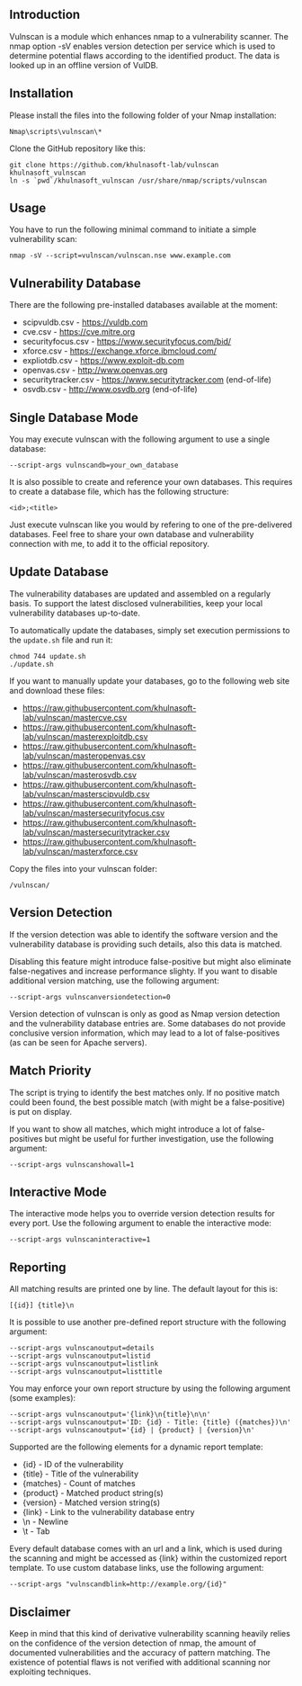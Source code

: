 ## Introduction

Vulnscan is a module which enhances nmap to a vulnerability scanner. The nmap option -sV enables version detection per service which is used to determine potential flaws according to the identified product. The data is looked up in an offline version of VulDB.

## Installation

Please install the files into the following folder of your Nmap installation:

    Nmap\scripts\vulnscan\*

Clone the GitHub repository like this:

    git clone https://github.com/khulnasoft-lab/vulnscan khulnasoft_vulnscan
    ln -s `pwd`/khulnasoft_vulnscan /usr/share/nmap/scripts/vulnscan

## Usage

You have to run the following minimal command to initiate a simple vulnerability scan:

    nmap -sV --script=vulnscan/vulnscan.nse www.example.com

## Vulnerability Database

There are the following pre-installed databases available at the moment:

* scipvuldb.csv - https://vuldb.com
* cve.csv - https://cve.mitre.org
* securityfocus.csv - https://www.securityfocus.com/bid/
* xforce.csv - https://exchange.xforce.ibmcloud.com/
* expliotdb.csv - https://www.exploit-db.com
* openvas.csv - http://www.openvas.org
* securitytracker.csv - https://www.securitytracker.com (end-of-life)
* osvdb.csv - http://www.osvdb.org (end-of-life)

## Single Database Mode

You may execute vulnscan with the following argument to use a single database:

    --script-args vulnscandb=your_own_database

It is also possible to create and reference your own databases. This requires to create a database file, which has the following structure:

    <id>;<title>

Just execute vulnscan like you would by refering to one of the pre-delivered databases. Feel free to share your own database and vulnerability connection with me, to add it to the official repository.

## Update Database

The vulnerability databases are updated and assembled on a regularly basis. To support the latest disclosed vulnerabilities, keep your local vulnerability databases up-to-date.

To automatically update the databases, simply set execution permissions to the `update.sh` file and run it:

    chmod 744 update.sh
    ./update.sh

If you want to manually update your databases, go to the following web site and download these files:

* https://raw.githubusercontent.com/khulnasoft-lab/vulnscan/mastercve.csv
* https://raw.githubusercontent.com/khulnasoft-lab/vulnscan/masterexploitdb.csv
* https://raw.githubusercontent.com/khulnasoft-lab/vulnscan/masteropenvas.csv
* https://raw.githubusercontent.com/khulnasoft-lab/vulnscan/masterosvdb.csv
* https://raw.githubusercontent.com/khulnasoft-lab/vulnscan/masterscipvuldb.csv
* https://raw.githubusercontent.com/khulnasoft-lab/vulnscan/mastersecurityfocus.csv
* https://raw.githubusercontent.com/khulnasoft-lab/vulnscan/mastersecuritytracker.csv
* https://raw.githubusercontent.com/khulnasoft-lab/vulnscan/masterxforce.csv

Copy the files into your vulnscan folder:

    /vulnscan/

## Version Detection

If the version detection was able to identify the software version and the vulnerability database is providing such details, also this data is matched.

Disabling this feature might introduce false-positive but might also eliminate false-negatives and increase performance slighty. If you want to disable additional version matching, use the following argument:

    --script-args vulnscanversiondetection=0

Version detection of vulnscan is only as good as Nmap version detection and the vulnerability database entries are. Some databases do not provide conclusive version information, which may lead to a lot of false-positives (as can be seen for Apache servers).

## Match Priority

The script is trying to identify the best matches only. If no positive match could been found, the best possible match (with might be a false-positive) is put on display.

If you want to show all matches, which might introduce a lot of false-positives but might be useful for further investigation, use the following argument:

    --script-args vulnscanshowall=1

## Interactive Mode

The interactive mode helps you to override version detection results for every port. Use the following argument to enable the interactive mode:

    --script-args vulnscaninteractive=1

## Reporting

All matching results are printed one by line. The default layout for this is:

    [{id}] {title}\n

It is possible to use another pre-defined report structure with the following argument:

    --script-args vulnscanoutput=details
    --script-args vulnscanoutput=listid
    --script-args vulnscanoutput=listlink
    --script-args vulnscanoutput=listtitle

You may enforce your own report structure by using the following argument (some examples):

    --script-args vulnscanoutput='{link}\n{title}\n\n'
    --script-args vulnscanoutput='ID: {id} - Title: {title} ({matches})\n'
    --script-args vulnscanoutput='{id} | {product} | {version}\n'

Supported are the following elements for a dynamic report template:

* {id} - ID of the vulnerability
* {title} - Title of the vulnerability
* {matches} - Count of matches
* {product} - Matched product string(s)
* {version} - Matched version string(s)
* {link} - Link to the vulnerability database entry
* \n - Newline
* \t - Tab

Every default database comes with an url and a link, which is used during the scanning and might be accessed as {link} within the customized report template. To use custom database links, use the following argument:

    --script-args "vulnscandblink=http://example.org/{id}"

## Disclaimer

Keep in mind that this kind of derivative vulnerability scanning heavily relies on the confidence of the version detection of nmap, the amount of documented vulnerabilities and the accuracy of pattern matching. The existence of potential flaws is not verified with additional scanning nor exploiting techniques.
